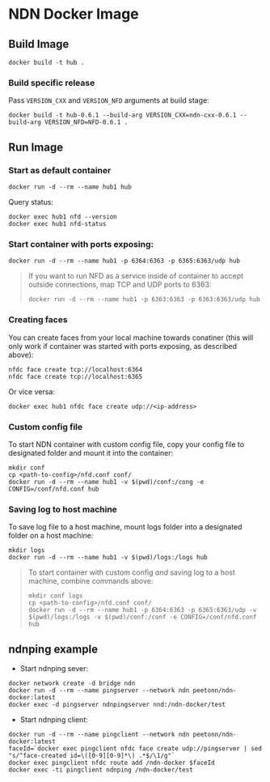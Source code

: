 # NDN Docker Image

## Build Image

```
docker build -t hub .
```

### Build specific release

Pass `VERSION_CXX` and `VERSION_NFD` arguments at build stage:

```
docker build -t hub-0.6.1 --build-arg VERSION_CXX=ndn-cxx-0.6.1 --build-arg VERSION_NFD=NFD-0.6.1 .
```

## Run Image

### Start as default container

```
docker run -d --rm --name hub1 hub
```

Query status:

```
docker exec hub1 nfd --version
docker exec hub1 nfd-status
```

### Start container with ports exposing:

```
docker run -d --rm --name hub1 -p 6364:6363 -p 6365:6363/udp hub
``` 

> If you want to run NFD as a service inside of container to accept outside connections, map TCP and UDP ports to 6363:
> ```
> docker run -d --rm --name hub1 -p 6363:6363 -p 6363:6363/udp hub
> ```

### Creating faces

You can create faces from your local machine towards conatiner (this will only work if container was started with ports exposing, as described above):

```
nfdc face create tcp://localhost:6364
nfdc face create tcp://localhost:6365
```

Or vice versa:

```
docker exec hub1 nfdc face create udp://<ip-address>
```

### Custom config file

To start NDN container with custom config file, copy your config file to designated folder and mount it into the container:

```
mkdir conf
cp <path-to-config>/nfd.conf conf/
docker run -d --rm --name hub1 -v $(pwd)/conf:/cong -e CONFIG=/conf/nfd.conf hub
```

### Saving log to host machine

To save log file to a host machine, mount logs folder into a designated folder on a host machine:

```
mkdir logs
docker run -d --rm --name hub1 -v $(pwd)/logs:/logs hub
```

> To start container with custom config *and* saving log to a host machine, combine commands above:
> ```
> mkdir conf logs
> cp <path-to-config>/nfd.conf conf/
> docker run -d --rm --name hub1 -p 6364:6363 -p 6365:6363/udp -v $(pwd)/logs:/logs -v $(pwd)/conf:/conf -e CONFIG=/conf/nfd.conf hub
> ```

## ndnping example

* Start ndnping sever:
```
docker network create -d bridge ndn
docker run -d --rm --name pingserver --network ndn peetonn/ndn-docker:latest 
docker exec -d pingserver ndnpingserver nnd:/ndn-docker/test
```

* Start ndnping client:
```
docker run -d --rm --name pingclient --network ndn peetonn/ndn-docker:latest
faceId=`docker exec pingclient nfdc face create udp://pingserver | sed "s/^face-created id=\([0-9][0-9]*\) .*$/\1/g"`
docker exec pingclient nfdc route add /ndn-docker $faceId 
docker exec -ti pingclient ndnping /ndn-docker/test
```
